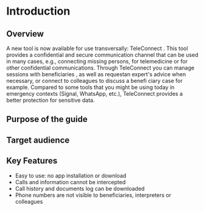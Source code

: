 # Introduction

## Overview

A new tool is now available for use transversally: TeleConnect . This tool provides a confidential and secure communication channel that can be used in many cases, e.g., connecting missing persons, for telemedicine or for other confidential communications. Through TeleConnect you can manage sessions with beneficiaries , as well as requestan expert's advice when necessary, or connect to colleagues to discuss a benefi ciary case for example. Compared to some tools that you might be using today in emergency contexts (Signal, WhatsApp, etc.), TeleConnect provides a better protection for sensitive data.

## Purpose of the guide



## Target audience



## Key Features

* Easy to use: no app installation or download&#x20;
* Calls and information cannot be intercepted&#x20;
* Call history and documents log can be downloaded&#x20;
* Phone numbers are not visible to beneficiaries, interpreters or colleagues
